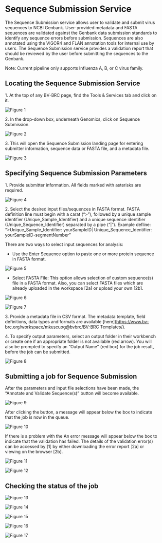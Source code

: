 # Sequence Submission Service
The Sequence Submission service allows user to validate and submit virus sequences to NCBI Genbank. User-provided metadata and FASTA sequences are validated against the Genbank data submission standards to identify any sequence errors before submission. Sequences are also annotated using the VIGOR4 and FLAN annotation tools for internal use by users. The Sequence Submission service provides a validation report that should be reviewed by the user before submitting the sequences to the Genbank. 

Note: Current pipeline only supports Influenza A, B, or C virus family.

## Locating the Sequence Submission Service

1\. At the top of any BV-BRC page, find the Tools & Services tab and click on it.
 
![Figure 1](./images/fig1.png "Figure 1")

2\. In the drop-down box, underneath Genomics, click on Sequence Submission.

![Figure 2](./images/fig2.png "Figure 2")

3\. This will open the Sequence Submission landing page for entering submitter information, sequence data or FASTA file, and a metadata file.

![Figure 3](./images/fig3.png "Figure 3")

## Specifying Sequence Submission Parameters

1\. Provide submitter information. All fields marked with asterisks are required.

![Figure 4](./images/fig4.png "Figure 4")

2\. Select the desired input files/sequences in FASTA format. FASTA definition line must begin with a carat (“>”), followed by a unique sample identifier (Unique_Sample_Identifier) and a unique sequence identifier (Unique_Sequence_Identifier) separated by a pipe (“|”). 
Example defline: “>Unique_Sample_Identifier: yourSampleID| Unique_Sequence_Identifier: yourSampleID-segmentNumber”

There are two ways to select input sequences for analysis: 
* Use the Enter Sequence option to paste one or more protein sequence in FASTA format.

![Figure 5](./images/fig5.png "Figure 5")

* Select FASTA File: This option allows selection of custom sequence(s) file in a FASTA format. Also, you can select FASTA files which are already uploaded in the workspace [2a] or upload your own [2b].

![Figure 6](./images/fig6.png "Figure 6")

![Figure 7](./images/fig7.png "Figure 7")

3\. Provide a metadata file in CSV format. The metadata template, field definitions, data types and formats are available [here](https://www.bv-brc.org/workspace/mkuscuog@bvbrc/BV-BRC Templates/).

4\. To specify output parameters, select an output folder in their workbench or create one if an appropriate folder is not available (red arrow). You will also be prompted to specify an “Output Name” (red box) for the job result, before the job can be submitted.

![Figure 8](./images/fig8.png "Figure 8")

## Submitting a job for Sequence Submission

After the parameters and input file selections have been made, the “Annotate and Validate Sequence(s)” button will become available.

![Figure 9](./images/fig9.png "Figure 9")

After clicking the button, a message will appear below the box to indicate that the job is now in the queue.

![Figure 10](./images/fig10.png "Figure 10")

If there is a problem with the An error message will appear below the box to indicate that the validation has failed. The details of the validation error(s) can be accessed by [1] by either downloading the error report [2a] or viewing on the browser [2b].

![Figure 11](./images/fig11.png "Figure 11")

![Figure 12](./images/fig12.png "Figure 12")

## Checking the status of the job

![Figure 13](./images/fig13.png "Figure 13")



![Figure 14](./images/fig14.png "Figure 14")



![Figure 15](./images/fig15.png "Figure 15")



![Figure 16](./images/fig16.png "Figure 16")



![Figure 17](./images/fig17.png "Figure 17")




